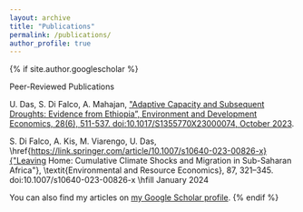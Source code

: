 ```yaml
---
layout: archive
title: "Publications"
permalink: /publications/
author_profile: true
---
```


{% if site.author.googlescholar %}
  <div class="wordwrap">
   Peer-Reviewed Publications

U. Das, S. Di Falco, A. Mahajan, <a href="{{https://www.cambridge.org/core/journals/environment-and-development-economics/article/adaptive-capacity-and-subsequent-droughts-evidence-from-ethiopia/8ABEA50847AD651EF0C356CE1A392EC3}}">"Adaptive Capacity and Subsequent Droughts: Evidence from Ethiopia”, Environment and Development Economics, 28(6), 511-537. doi:10.1017/S1355770X23000074, October 2023</a>.</div>

S. Di Falco, A. Kis, M. Viarengo, U. Das, \href{https://link.springer.com/article/10.1007/s10640-023-00826-x}{"Leaving Home: Cumulative Climate Shocks and Migration in Sub-Saharan Africa"}, \textit{Environmental and Resource Economics}, 87, 321–345. doi:10.1007/s10640-023-00826-x \hfill January 2024
    
You can also find my articles on <a href="{{site.author.googlescholar}}">my Google Scholar profile</a>.</div>
{% endif %}

<!--
{% include base_path %}

{% for post in site.publications reversed %}
  {% include archive-single.html %}
{% endfor %}
-->
